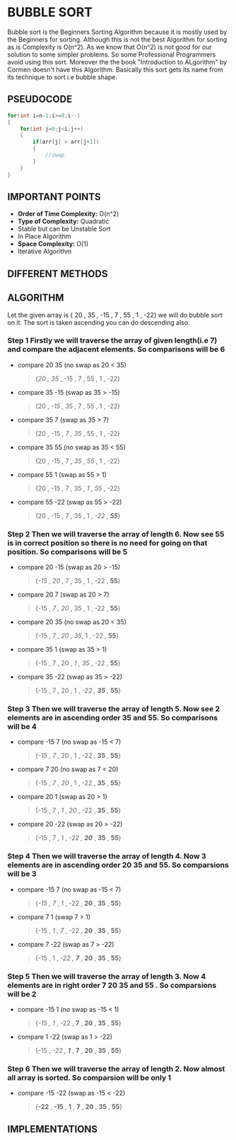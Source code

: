 # BUBBLE SORT

Bubble sort is the Beginners Sorting Algorithm because it is mostly used by the Beginners for sorting. Although this is not the best Algorithm for sorting as is Complexity is O(n^2). As we know that O(n^2) is not good for our solution to some simpler problems. So some Professional Programmers avoid using this sort. Moreover the the book "Introduction to ALgorithm" by Cormen doesn't have this Algorithm. Basically this sort gets its name from its technique to sort i.e bubble shape.

## PSEUDOCODE

```c
for(int i=n-1;i>=0;i--)
{
    for(int j=0;j<i;j++)
    {
        if(arr[j] > arr[j+1])
        {
            //swap
        }
    }
}
```

## IMPORTANT POINTS

* **Order of Time Complexity:** O(n^2)
* **Type of Complexity:** Quadratic
* Stable but can be Unstable Sort
* In Place Algorithm
* **Space Complexity:** O(1)
* Iterative Algorithm

## DIFFERENT METHODS

## ALGORITHM

Let the given array is { 20 , 35 , -15 , 7 , 55 , 1 , -22} we will do bubble sort on it. The sort is taken ascending you can do descending also.

### Step 1 Firstly we will traverse the array of given length(i.e 7) and compare the adjacent elements. So comparisons will be 6

* compare 20 35 (no swap as 20 < 35)
  > {*20 , 35* , -15 , 7 , 55 , 1 , -22}
* compare 35 -15 (swap as 35 > -15)
  > {20 , *-15 , 35* , 7 , 55 , 1 , -22}
* compare 35 7 (swap as 35 > 7)
  > {20 , -15 , *7 , 35* , 55 , 1 , -22}
* compare 35 55 (no swap as 35 < 55)
  > {20 , -15 , 7 , *35 , 55* , 1 , -22}
* compare 55 1 (swap as 55 > 1)
  > {20 , -15 , 7 , 35 , *1 , 55* , -22}
* compare 55 -22 (swap as 55 > -22)
  > {20 , -15 , 7 , 35 , 1 , *-22 , **55***}

### Step 2 Then we will traverse the array of length 6. Now see 55 is in correct position so there is no need for going on that position. So comparisons will be 5

* compare 20 -15 (swap as 20 > -15)
  > {*-15 , 20* , 7 , 35 , 1 , -22 , **55**}
* compare 20 7 (swap as 20 > 7)
  > {-15 , *7 , 20* , 35 , 1 , -22 , **55**}
* compare 20 35 (no swap as 20 < 35)
  > {-15 , 7 , *20 , 35*, 1 , -22 , **55**}
* compare 35 1 (swap as 35 > 1)
  > {-15 , 7 , 20 , *1 , 35* , -22 , **55**}
* compare 35 -22 (swap as 35 > -22)
  > {-15 , 7 , 20 , 1 , *-22 , **35*** , **55**}

### Step 3 Then we will traverse the array of length 5. Now see 2 elements are in ascending order 35 and 55. So comparisons will be 4

* compare -15 7 (no swap as -15 < 7)
  > {*-15 , 7* , 20 , 1 , -22 , **35** , **55**}
* compare 7 20 (no swap as 7 < 20)
  > {-15 , *7 , 20* , 1 , -22 , **35** , **55**}
* compare 20 1 (swap as 20 > 1)
  > {-15 , 7 , *1 , 20* , -22 , **35** , **55**}
* compare 20 -22 (swap as 20 > -22)
  > {-15 , 7 , 1 , *-22 , **20*** , **35** , **55**}

### Step 4 Then we will traverse the array of length 4. Now 3 elements are in ascending order 20 35 and 55. So comparsions will be 3

* compare -15 7 (no swap as -15 < 7)
  > {*-15 , 7* , 1 , -22 , **20** , **35** , **55**}
* compare 7 1 (swap 7 > 1)
  > {-15 , *1 , 7* , -22 , **20** , **35** , **55**}
* compare 7 -22 (swap as 7 > -22)
  > {-15 , 1 , *-22 , **7*** , **20** , **35** , **55**}

### Step 5 Then we will traverse the array of length 3. Now 4 elements are in right order 7 20 35 and 55 . So comparsions will be 2

* compare -15 1 (no swap as -15 < 1)
  > {*-15 , 1* , -22 , **7** , **20** , **35** , **55**}
* compare 1 -22 (swap as 1 > -22)
  > {-15 , *-22 , **1*** , **7** , **20** , **35** , **55**}

### Step 6 Then we will traverse the array of length 2. Now almost all array is sorted. So comparsion will be only 1

* compare -15 -22 (swap as -15 < -22)
  > {**-22** , **-15** , **1** , **7** , **20** , **35** , **55**}

## IMPLEMENTATIONS